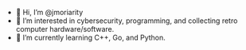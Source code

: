 - 👋 Hi, I’m @jmoriarity
- 👀 I’m interested in cybersecurity, programming, and collecting retro computer hardware/software.
- 🌱 I’m currently learning C++, Go, and Python.

<!---
jmoriarity/jmoriarity is a ✨ special ✨ repository because its `README.md` (this file) appears on your GitHub profile.
You can click the Preview link to take a look at your changes.
--->

